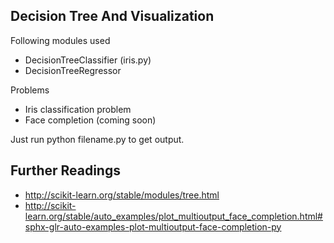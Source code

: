 ## Decision Tree And Visualization

Following modules used  
* DecisionTreeClassifier (iris.py)  
* DecisionTreeRegressor  
  
Problems  
* Iris classification problem  
* Face completion (coming soon)  
  
Just run python filename.py to get output.  
  
## Further Readings
* http://scikit-learn.org/stable/modules/tree.html  
* http://scikit-learn.org/stable/auto_examples/plot_multioutput_face_completion.html#sphx-glr-auto-examples-plot-multioutput-face-completion-py  
